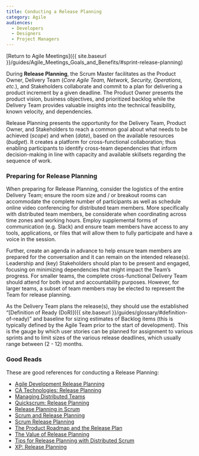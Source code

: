 ```yaml
---
title: Conducting a Release Planning
category: Agile
audiences:
  - Developers
  - Designers
  - Project Managers
---
```


[Return to Agile Meetings]({{ site.baseurl }}/guides/Agile_Meetings_Goals_and_Benefits/#sprint-release-planning)

During **Release Planning**, the Scrum Master facilitates as the Product Owner, Delivery Team (_Core Agile Team, Network, Security, Operations, etc._), and Stakeholders collaborate and commit to a plan for delivering a product increment by a given deadline. The Product Owner presents the product vision, business objectives, and prioritized backlog while the Delivery Team provides valuable insights into the technical feasibility, known velocity, and dependencies.

Release Planning presents the opportunity for the Delivery Team, Product Owner, and Stakeholders to reach a common goal about what needs to be achieved (_scope_) and when (_date_), based on the available resources (_budget_). It creates a platform for cross-functional collaboration; thus enabling participants to identify cross-team dependencies that inform decision-making in line with capacity and available skillsets regarding the sequence of work. 

### Preparing for Release Planning
When preparing for Release Planning, consider the logistics of the entire Delivery Team; ensure the room size and / or breakout rooms can accommodate the complete number of participants as well as schedule online video conferencing for distributed team members. More specifically with distributed team members, be considerate when coordinating across time zones and working hours. Employ supplemental forms of communication (e.g. Slack) and ensure team members have access to any tools, applications, or files that will allow them to fully participate and have a voice in the session.

Further, create an agenda in advance to help ensure team members are prepared for the conversation and it can remain on the intended release(s). Leadership and (key) Stakeholders should plan to be present and engaged, focusing on minimizing dependencies that might impact the Team’s progress. For smaller teams, the complete cross-functional Delivery Team should attend for both input and accountability purposes. However, for larger teams, a subset of team members may be elected to represent the Team for release planning.

As the Delivery Team plans the release(s), they should use the established “[Definition of Ready (DoR)]({{ site.baseurl }}/guides/glossary/#definition-of-ready)” and baseline for sizing estimates of Backlog items (this is typically defined by the Agile Team prior to the start of development). This is the gauge by which user stories can be planned for assignment to various sprints and to limit sizes of the various release deadlines, which usually range between (2 - 12) months.

### Good Reads
These are good references for conducting a Release Planning:
* [Agile Development Release Planning](https://www.versionone.com/agile-101/agile-management-practices/agile-development-release-planning/)
* [CA Technologies: Release Planning](https://help.rallydev.com/release-planning)
* [Managing Distributed Teams](https://www.scrumalliance.org/community/articles/2013/july/managing-distributed-teams)
* [Quickscrum: Release Planning](https://www.quickscrum.com/Help/185/sg-Release-Planning)
* [Release Planning in Scrum](https://www.scrumalliance.org/why-scrum/agile-atlas/agile-atlas-common-practices/planning/october-2013/release-planning-in-scrum)
* [Scrum and Release Planning](http://www.leanagiletraining.com/release-planning/scrum-and-release-planning/)
* [Scrum Release Planning](http://www.scrum-institute.org/Release_Planning.php)
* [The Product Roadmap and the Release Plan](http://www.romanpichler.com/blog/product-roadmap-vs-release-plan/)
* [The Value of Release Planning](https://www.scrumalliance.org/community/articles/2012/august/the-value-of-release-planning)
* [Tips for Release Planning with Distributed Scrum](https://www.infoq.com/news/2010/10/distributed-scrum-planning)
* [XP: Release Planning](http://www.extremeprogramming.org/rules/planninggame.html)
